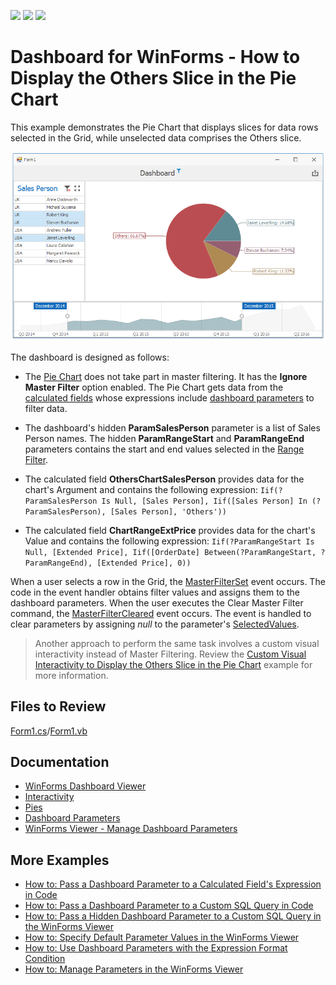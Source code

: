 <!-- default badges list -->
![](https://img.shields.io/endpoint?url=https://codecentral.devexpress.com/api/v1/VersionRange/166049157/18.2.4%2B)
[![](https://img.shields.io/badge/Open_in_DevExpress_Support_Center-FF7200?style=flat-square&logo=DevExpress&logoColor=white)](https://supportcenter.devexpress.com/ticket/details/T830478)
[![](https://img.shields.io/badge/📖_How_to_use_DevExpress_Examples-e9f6fc?style=flat-square)](https://docs.devexpress.com/GeneralInformation/403183)
<!-- default badges end -->
# Dashboard for WinForms - How to Display the Others Slice in the Pie Chart

This example demonstrates the Pie Chart that displays slices for data rows selected in the Grid, while unselected data comprises the Others slice.

![screenshot](./images/screenshot.png)

The dashboard is designed as follows:

* The [Pie Chart](https://docs.devexpress.com/Dashboard/15262) does not take part in master filtering. It has the **Ignore Master Filter** option enabled. The Pie Chart gets data from the [calculated fields](https://docs.devexpress.com/Dashboard/16134) whose expressions include [dashboard parameters](https://docs.devexpress.com/Dashboard/16135) to filter data.

* The dashboard's hidden **ParamSalesPerson** parameter is a list of Sales Person names. The hidden **ParamRangeStart** and **ParamRangeEnd** parameters contains the start and end values selected in the [Range Filter](https://docs.devexpress.com/Dashboard/15265). 

* The calculated field **OthersChartSalesPerson** provides data for the chart's Argument and contains the following expression:
`Iif(?ParamSalesPerson Is Null, [Sales Person], Iif([Sales Person] In (?ParamSalesPerson), [Sales Person], 'Others'))`

* The calculated field **ChartRangeExtPrice** provides data for the chart's Value and contains the following expression:
`Iif(?ParamRangeStart Is Null, [Extended Price], Iif([OrderDate] Between(?ParamRangeStart, ?ParamRangeEnd), [Extended Price], 0))`

When a user selects a row in the Grid, the [MasterFilterSet](https://docs.devexpress.com/Dashboard/DevExpress.DashboardWin.DashboardViewer.MasterFilterSet) event occurs. The code in the event handler obtains filter values and assigns them to the dashboard parameters.
When the user executes the Clear Master Filter command, the [MasterFilterCleared](https://docs.devexpress.com/Dashboard/DevExpress.DashboardWin.DashboardViewer.MasterFilterCleared) event occurs. The event is handled to clear parameters by assigning _null_ to the parameter's [SelectedValues](https://docs.devexpress.com/Dashboard/DevExpress.DashboardWin.DashboardParameterDescriptor.SelectedValues).

> Another approach to perform the same task involves a custom visual interactivity instead of Master Filtering. Review the [Custom Visual Interactivity to Display the Others Slice in the Pie Chart](https://github.com/DevExpress-Examples/custom-visual-interactivity-to-display-pie-chart-others-slice) example for more information.

## Files to Review

[Form1.cs](./CS/PieChartOtherSliceExample/Form1.cs)/[Form1.vb](./VB/PieChartOtherSliceExample/Form1.vb)  

## Documentation

- [WinForms Dashboard Viewer](https://docs.devexpress.com/Dashboard/117122)
- [Interactivity](https://docs.devexpress.com/Dashboard/116692)
- [Pies](https://docs.devexpress.com/Dashboard/15262)
- [Dashboard Parameters](https://docs.devexpress.com/Dashboard/116918)
- [WinForms Viewer - Manage Dashboard Parameters](https://docs.devexpress.com/Dashboard/17632/winforms-dashboard/winforms-viewer/manage-dashboard-parameters)

## More Examples

* [How to: Pass a Dashboard Parameter to a Calculated Field's Expression in Code](https://github.com/DevExpress-Examples/how-to-pass-a-dashboard-parameter-to-a-calculated-fields-expression-in-code-e5135)
* [How to: Pass a Dashboard Parameter to a Custom SQL Query in Code](https://github.com/DevExpress-Examples/how-to-pass-a-dashboard-parameter-to-a-custom-sql-query-in-code-e5120)
* [How to: Pass a Hidden Dashboard Parameter to a Custom SQL Query in the WinForms Viewer](https://github.com/DevExpress-Examples/how-to-pass-a-hidden-dashboard-parameter-to-a-custom-sql-query-in-the-winforms-viewer-t338459)
* [How to: Specify Default Parameter Values in the WinForms Viewer](https://github.com/DevExpress-Examples/how-to-specify-default-parameter-values-in-the-winforms-viewer-t475858)
* [How to: Use Dashboard Parameters with the Expression Format Condition](https://github.com/DevExpress-Examples/how-to-usedashboard-parameters-with-the-expressionformat-condition-t260065)
* [How to: Manage Parameters in the WinForms Viewer](https://github.com/DevExpress-Examples/winforms-dashboard-how-to-manage-dashboard-parameters-in-code-t635871)

